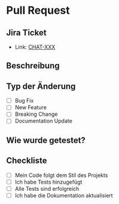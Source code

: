 # Pull Request

## Jira Ticket
- Link: [CHAT-XXX](https://your-domain.atlassian.net/browse/CHAT-XXX)

## Beschreibung
<!-- Beschreibe die Änderungen in diesem PR -->

## Typ der Änderung
- [ ] Bug Fix
- [ ] New Feature
- [ ] Breaking Change
- [ ] Documentation Update

## Wie wurde getestet?
<!-- Beschreibe die Testszenarien -->

## Checkliste
- [ ] Mein Code folgt dem Stil des Projekts
- [ ] Ich habe Tests hinzugefügt
- [ ] Alle Tests sind erfolgreich
- [ ] Ich habe die Dokumentation aktualisiert 